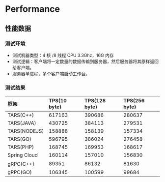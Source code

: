 # Performance

## 性能数据

### 测试环境

* 测试机器类型：4 核 /8 线程 CPU 3.3Ghz，16G 内存
* 测试逻辑：客户端将一定数量的数据传输到服务器，然后服务器将其原样返回给客户端。
* 服务器单进程，多个客户端启动工作台。

### 测试结果

| 框架 | TPS\(10 byte\) | TPS\(128 byte\) | TPS\(256 byte\) |
| :--- | :--- | :--- | :--- |
| TARS\(C++\) | 617163 | 390686 | 280637 |
| TARS\(JAVA\) | 430725 | 384113 | 279531 |
| TARS\(NODEJS\) | 158888 | 158139 | 157334 |
| TARS\(GO\) | 596795 | 386024 | 276458 |
| TARS\(PHP\) | 168745 | 169953 | 168617 |
| Spring Cloud | 160114 | 157010 | 156830 |
| gRPC\(C++） | 89351 | 86132 | 81630 |
| gRPC\(GO\) | 106345 | 100599 | 99684 |

